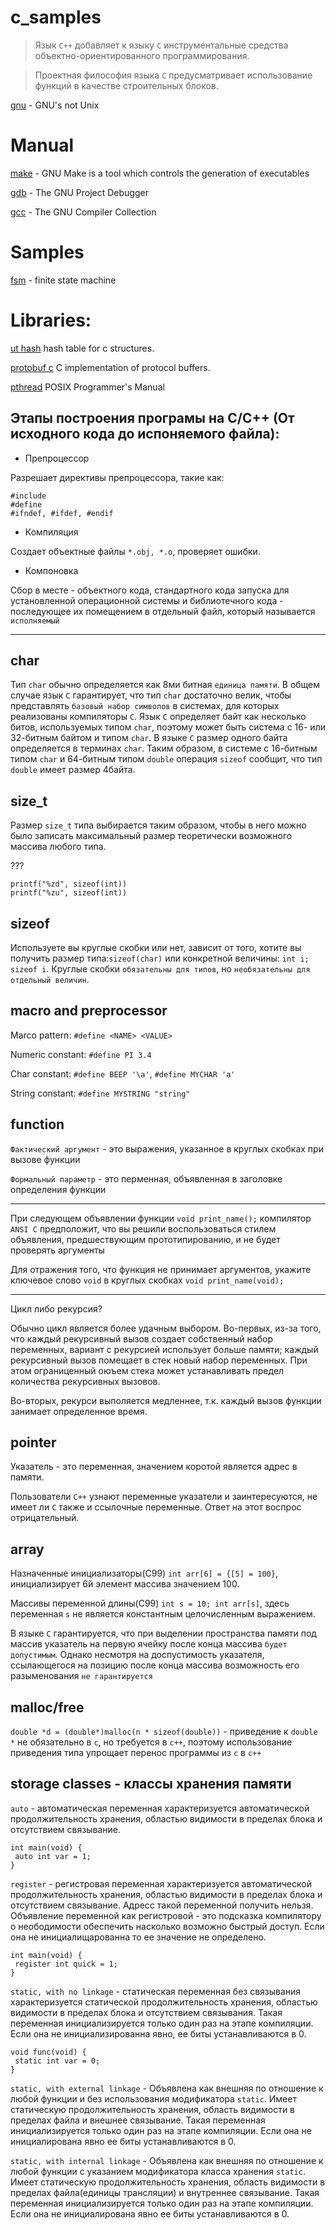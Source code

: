 # c_samples

> Язык `С++` добавляет к языку `С` инструментальные средства объектно-ориентированного программирования.

> Проектная философия языка `C` предусматривает использование функций в качестве строительных блоков.

[gnu](http://www.gnu.org/) - GNU's not Unix

# Manual

[make](http://www.gnu.org/software/make/) - GNU Make is a tool which controls the generation of executables

[gdb](https://www.gnu.org/software/gdb/) - The GNU Project Debugger

[gcc](https://www.gnu.org/software/gcc/) - The GNU Compiler Collection

# Samples

[fsm](https://www.codeproject.com/Articles/1275479/State-Machine-Design-in-C) - finite state machine

# Libraries:

[ut hash](http://troydhanson.github.io/uthash/) hash table for c structures.

[protobuf c](https://github.com/protobuf-c/protobuf-c) C implementation of protocol buffers.

[pthread](http://man7.org/linux/man-pages/man0/pthread.h.0p.html#top_of_page) POSIX Programmer's Manual 

## Этапы построения програмы на С/С++ (От исходного кода до испоняемого файла):

- Препроцессор

Разрешает директивы препроцессора, такие как:
```
#include
#define
#ifndef, #ifdef, #endif
```

- Компиляция

Создает объектные файлы `*.obj, *.o`, проверяет ошибки.

- Компоновка

Сбор в месте - объектного кода, стандартного кода запуска для установленной операционной системы и библиотечного кода - последующее их помещением в отдельный файл, который называется `исполняемый`

---

## char
Тип `char` обычно определяется как 8ми битная `единица памяти`. В общем случае язык `C` гарантирует, что тип `char` достаточно велик, чтобы представлять `базовый набор символов` в системах, для которых реализованы компиляторы `C`. Язык `C` определяет байт как несколько битов, используемых типом `char`, поэтому может быть система с 16- или 32-битным байтом и типом `char`. В языке `C` размер одного байта определяется в терминах `char`. Таким образом, в системе с 16-битным типом `char` и 64-битным типом `double` операция `sizeof` сообщит, что тип `double` имеет размер 4байта.

## size_t
Размер `size_t` типа выбирается таким образом, чтобы в него можно было записать максимальный размер теоретически возможного массива любого типа.

???
```
printf("%zd", sizeof(int))
printf("%zu", sizeof(int))
```

## sizeof

Используете вы круглые скобки или нет, зависит от того, хотите вы получить размер типа:`sizeof(char)` или конкретной величины: `int i; sizeof i`. Круглые скобки `обязательны для типов`, но `необязательны для отдельный величин`.

## macro and preprocessor

Marco pattern: `#define <NAME> <VALUE>`

Numeric constant: `#define PI 3.4`

Char constant: `#define BEEP '\a'`, `#define MYCHAR 'a'`

String constant: `#define MYSTRING "string"`

## function

`Фактический аргумент` - это выражения, указанное в круглых скобках при вызове функции

`Формальный параметр` - это перменная, объявленная в заголовке определения функции

---

При следующем объявлении функции `void print_name();` компилятор `ANSI C` предположит, что вы решили воспользоваться стилем объявления, предшествующим прототипированию, и не будет проверять аргументы

Для отражения того, что функция не принимает аргументов, укажите ключевое слово `void` в круглых скобках `void print_name(void);`

---

Цикл либо рекурсия?

Обычно цикл является более удачным выбором.
Во-первых, из-за того, что каждый рекурсивный вызов создает собственный набор переменных, вариант с рекурсией использует больше памяти; каждый рекурсивный вызов помещает в стек новый набор переменных. При этом ограниценный оюъем стека может устанавливать предел количества рекурсивных вызовов.

Во-вторых, рекурси выполяется медленнее, т.к. каждый вызов функции занимает определенное время.

## pointer

Указатель - это переменная, значением коротой является адрес в памяти.

Пользователи `С++` узнают переменные указатели и заинтересуются, не имеет ли `С` также и ссылочные переменные. Ответ на этот воспрос отрицательный.

## array

Назначенные инициализаторы(C99) `int arr[6] = {[5] = 100}`, инициализирует 6й элемент массива значением 100.

Массивы переменной длины(C99) `int s = 10; int arr[s]`, здесь переменная `s` не является константным целочисленным выражением.

В языке `C` гарантируется, что при выделении пространства памяти под массив указатель на первую ячейку после конца массива `будет допустимым`. Однако несмотря на доспустимость указателя, ссылающегося на позицию после конца массива возможность его разыменования `не гарантируется`

## malloc/free

`double *d = (double*)malloc(n * sizeof(double))` - приведение к `double *` не обязательно в `c`, но требуется в `c++`, поэтому использование приведения типа упрощает перенос программы из `c` в `c++`

## storage classes - классы хранения памяти

 `auto` - автоматическая переменная характеризуется автоматической продолжительность хранения, областью видимости в пределах блока и отсутствием связывание.
```
int main(void) {
 auto int var = 1;
}
```

`register` - регистровая переменная характеризуется автоматической продолжительность хранения, областью видимости в пределах блока и отсутствием связывание. Адресс такой переменной получить нельзя. Объявление переменной как регистровой - это подсказка компилятору о неободимости обеспечить насколько возможно быстрый доступ. Если она не инициалищарованна то ее значение не определено.
```
int main(void) {
 register int quick = 1;
}
```

`static, with no linkage` - статическая переменная без связывания характеризуется статической продолжительность хранения, областью видимости в пределах блока и отсутствием связывания. Такая переменная инициализируется только один раз на этапе компиляции. Если она не инициализированна явно, ее биты устанавливаются в 0.
```
void func(void) {
 static int var = 0;
}
```

`static, with external linkage` - Объявлена как внешняя по отношение к любой функции и без использования модификатора `static`. Имеет статическую продолжительность хранения, область видимости в пределах файла и внешнее связывание. Такая переменная инициализируется только один раз на этапе компиляции. Если она не инициалирована явно ее биты устанавливаются в 0.

`static, with internal linkage` - Объявлена как внешняя по отношение к любой функции c указанием модификатора класса хранения `static`. Имеет статическую продолжительность хранения, область видимости в пределах файла(единицы трансляции) и внутреннее связывание. Такая переменная инициализируется только один раз на этапе компиляции. Если она не инициалирована явно ее биты устанавливаются в 0.

